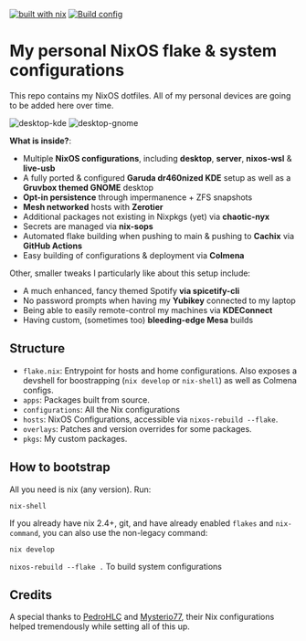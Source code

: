 [![built with nix](https://img.shields.io/static/v1?logo=nixos&logoColor=white&label=&message=Built%20with%20Nix&color=41439a)](https://builtwithnix.org) [![Build config](https://github.com/dr460nf1r3/device-configurations/actions/workflows/cachix_x86.yml/badge.svg)](https://github.com/dr460nf1r3/device-configurations/actions/workflows/cachix_x86.yml)

# My personal NixOS flake & system configurations

This repo contains my NixOS dotfiles. All of my personal devices are going to be added here over time.

![desktop-kde](https://i.imgur.com/hZQj0fi.png)
![desktop-gnome](https://i.imgur.com/Ghbgwht.png)

**What is inside?**:

- Multiple **NixOS configurations**, including **desktop**, **server**, **nixos-wsl** & **live-usb**
- A fully ported & configured **Garuda dr460nized KDE** setup as well as a **Gruvbox themed GNOME** desktop
- **Opt-in persistence** through impermanence + ZFS snapshots
- **Mesh networked** hosts with **Zerotier**
- Additional packages not existing in Nixpkgs (yet) via **chaotic-nyx**
- Secrets are managed via **nix-sops**
- Automated flake building when pushing to main & pushing to **Cachix** via **GitHub Actions**
- Easy building of configurations & deployment via **Colmena**

Other, smaller tweaks I particularly like about this setup include:
- A much enhanced, fancy themed Spotify **via spicetify-cli**
- No password prompts when having my **Yubikey** connected to my laptop
- Being able to easily remote-control my machines via **KDEConnect**
- Having custom, (sometimes too) **bleeding-edge Mesa** builds

## Structure

- `flake.nix`: Entrypoint for hosts and home configurations. Also exposes a
  devshell for boostrapping (`nix develop` or `nix-shell`) as well as Colmena configs.
- `apps`: Packages built from source.
- `configurations`: All the Nix configurations
- `hosts`: NixOS Configurations, accessible via `nixos-rebuild --flake`.
- `overlays`: Patches and version overrides for some packages.
- `pkgs`: My custom packages.

## How to bootstrap

All you need is nix (any version). Run:

```
nix-shell
```

If you already have nix 2.4+, git, and have already enabled `flakes` and
`nix-command`, you can also use the non-legacy command:

```
nix develop
```

`nixos-rebuild --flake .` To build system configurations

## Credits

A special thanks to [PedroHLC](https://github.com/pedrohlc)
and [Mysterio77](https://github.com/Misterio77), their Nix
configurations helped tremendously while setting all of this up.
